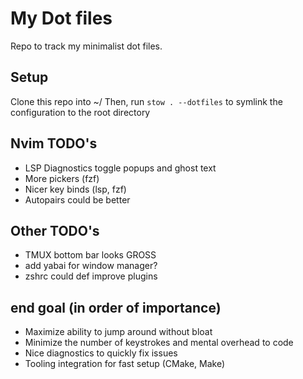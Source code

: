 # My Dot files
Repo to track my minimalist dot files. 

## Setup
Clone this repo into ~/ Then, run `stow . --dotfiles` to symlink the configuration to the root directory

## Nvim TODO's
- LSP Diagnostics toggle popups and ghost text
- More pickers (fzf)
- Nicer key binds (lsp, fzf)
- Autopairs could be better

## Other TODO's
- TMUX bottom bar looks GROSS
- add yabai for window manager?
- zshrc could def improve plugins

## end goal (in order of importance)
- Maximize ability to jump around without bloat
- Minimize the number of keystrokes and mental overhead to code
- Nice diagnostics to quickly fix issues
- Tooling integration for fast setup (CMake, Make)
